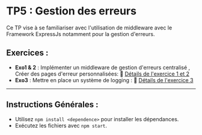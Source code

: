 # TP5 : Gestion des erreurs

Ce TP vise à se familiariser avec l'utilisation de middleware avec le Framework ExpressJs notamment pour la gestion d'erreurs.  

## Exercices :
- **Exo1 & 2** : Implémenter un middleware de gestion d'erreurs centralisé , Créer des pages d'erreur personnalisées: 
  🔗 [Détails de l'exercice 1 et 2](./EXO1_2)  
- **Exo3** : Mettre en place un système de logging :
  🔗 [Détails de l'exercice 3](./EXO3)  

---

## Instructions Générales :
- Utilisez `npm install <dependence>` pour installer les dépendances.
- Exécutez les fichiers avec `npm start`.

